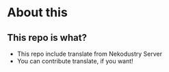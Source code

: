# About this

## This repo is what?

- This repo include translate from Nekodustry Server
- You can contribute translate, if you want!
